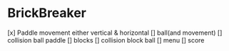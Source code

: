 # BrickBreaker

[x] Paddle movement either vertical & horizontal
[] ball(and movement)
[] collision ball paddle
[] blocks
[] collision block ball
[] menu 
[] score
 